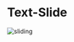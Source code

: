 # Text-Slide
![sliding](https://github.com/rahulsarkar9/Text-Slide/assets/113025146/324ed77e-1850-4d83-8c2a-4f2f2d8599d4)

